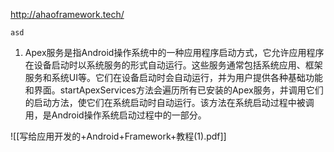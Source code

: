 http://ahaoframework.tech/

```
asd
```

1. Apex服务是指Android操作系统中的一种应用程序启动方式，它允许应用程序在设备启动时以系统服务的形式自动运行。这些服务通常包括系统应用、框架服务和系统UI等。它们在设备启动时会自动运行，并为用户提供各种基础功能和界面。startApexServices方法会遍历所有已安装的Apex服务，并调用它们的启动方法，使它们在系统启动时自动运行。该方法在系统启动过程中被调用，是Android操作系统启动过程中的一部分。


![[写给应用开发的+Android+Framework+教程(1).pdf]]